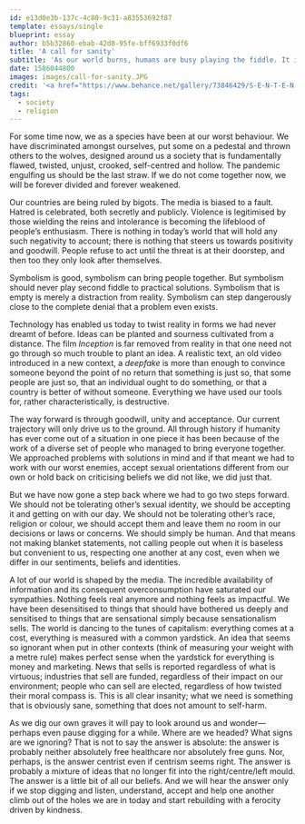 ```yaml
---
id: e13d0e3b-137c-4c80-9c31-a83553692f87
template: essays/single
blueprint: essay
author: b5b32860-ebab-42d8-95fe-bff6933f0df6
title: 'A call for sanity'
subtitle: 'As our world burns, humans are busy playing the fiddle. It is time we stopped for good.'
date: 1586044800
images: images/call-for-sanity.JPG
credit: '<a href="https://www.behance.net/gallery/73846429/S-E-N-T-E-N-T-I-A-salus">Artem Ogurtsov</a>'
tags:
  - society
  - religion
---
```

For some time now, we as a species have been at our worst behaviour. We have discriminated amongst ourselves, put some on a pedestal and thrown others to the wolves, designed around us a society that is fundamentally flawed, twisted, unjust, crooked, self-centred and hollow. The pandemic engulfing us should be the last straw. If we do not come together now, we will be forever divided and forever weakened.

Our countries are being ruled by bigots. The media is biased to a fault. Hatred is celebrated, both secretly and publicly. Violence is legitimised by those wielding the reins and intolerance is becoming the lifeblood of people’s enthusiasm. There is nothing in today’s world that will hold any such negativity to account; there is nothing that steers us towards positivity and goodwill. People refuse to act until the threat is at their doorstep, and then too they only look after themselves.

Symbolism is good, symbolism can bring people together. But symbolism should never play second fiddle to practical solutions. Symbolism that is empty is merely a distraction from reality. Symbolism can step dangerously close to the complete denial that a problem even exists.

Technology has enabled us today to twist reality in forms we had never dreamt of before. Ideas can be planted and sourness cultivated from a distance. The film *Inception* is far removed from reality in that one need not go through so much trouble to plant an idea. A realistic text, an old video introduced in a new context, a *deepfake* is more than enough to convince someone beyond the point of no return that something is just so, that some people are just so, that an individual ought to do something, or that a country is better of without someone. Everything we have used our tools for, rather characteristically, is destructive.

The way forward is through goodwill, unity and acceptance. Our current trajectory will only drive us to the ground. All through history if humanity has ever come out of a situation in one piece it has been because of the work of a diverse set of people who managed to bring everyone together. We approached problems with solutions in mind and if that meant we had to work with our worst enemies, accept sexual orientations different from our own or hold back on criticising beliefs we did not like, we did just that.

But we have now gone a step back where we had to go two steps forward. We should not be tolerating other’s sexual identity, we should be accepting it and getting on with our day. We should not be tolerating other’s race, religion or colour, we should accept them and leave them no room in our decisions or laws or concerns. We should simply be human. And that means not making blanket statements, not calling people out when it is baseless but convenient to us, respecting one another at any cost, even when we differ in our sentiments, beliefs and identities.

A lot of our world is shaped by the media. The incredible availability of information and its consequent overconsumption have saturated our sympathies. Nothing feels real anymore and nothing feels as impactful. We have been desensitised to things that should have bothered us deeply and sensitised to things that are sensational simply because sensationalism sells. The world is dancing to the tunes of capitalism: everything comes at a cost, everything is measured with a common yardstick. An idea that seems so ignorant when put in other contexts (think of measuring your weight with a metre rule) makes perfect sense when the yardstick for everything is money and marketing. News that sells is reported regardless of what is virtuous; industries that sell are funded, regardless of their impact on our environment; people who can sell are elected, regardless of how twisted their moral compass is. This is all clear insanity; what we need is something that is obviously sane, something that does not amount to self-harm.

As we dig our own graves it will pay to look around us and wonder—perhaps even pause digging for a while. Where are we headed? What signs are we ignoring? That is not to say the answer is absolute: the answer is probably neither absolutely free healthcare nor absolutely free guns. Nor, perhaps, is the answer centrist even if centrism seems right. The answer is probably a mixture of ideas that no longer fit into the right/centre/left mould. The answer is a little bit of all our beliefs. And we will hear the answer only if we stop digging and listen, understand, accept and help one another climb out of the holes we are in today and start rebuilding with a ferocity driven by kindness.
